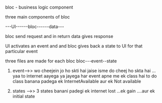 bloc - business logic component


three main components of bloc 

---UI------bloc------data---

bloc send request and in return data gives response 

UI activates an event and 
and bloc gives back a state to UI for that particular event 

three files are made for each bloc
bloc---event--state

1) event-->> wo cheejein jo ho skti hai 
            jaise isme do cheej ho skta hai ... yaa to internet aayega ya jayega
            har event apne me ek class hai 
            to do class banana padega 
            ek InternetAvailable aur ek Not available 

2) states -->> 3 states banani padegi ek internet lost ...ek gain ....aur ek initial state










